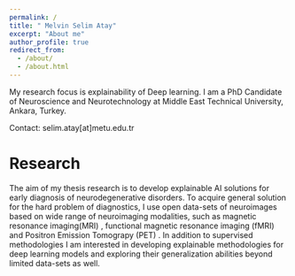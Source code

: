 ```yaml
---
permalink: /
title: " Melvin Selim Atay"
excerpt: "About me"
author_profile: true
redirect_from: 
  - /about/
  - /about.html
---
```



My research focus is explainability of Deep learning.
I am a PhD Candidate of Neuroscience and Neurotechnology at Middle East Technical University, Ankara, Turkey.   

Contact: selim.atay[at]metu.edu.tr


Research
======
The aim of my thesis research is to develop explainable AI solutions for early diagnosis of neurodegenerative disorders. 
To acquire general solution for the hard problem of diagnostics, I use open data-sets of neuroimages based on wide range of neuroimaging modalities, such as magnetic resonance imaging(MRI) , functional magnetic resonance imaging (fMRI) and Positron Emission Tomograpy (PET) . 
In addition to supervised methodologies I am interested in developing explainable methodologies for deep learning models and exploring their generalization abilities beyond limited data-sets as well.

